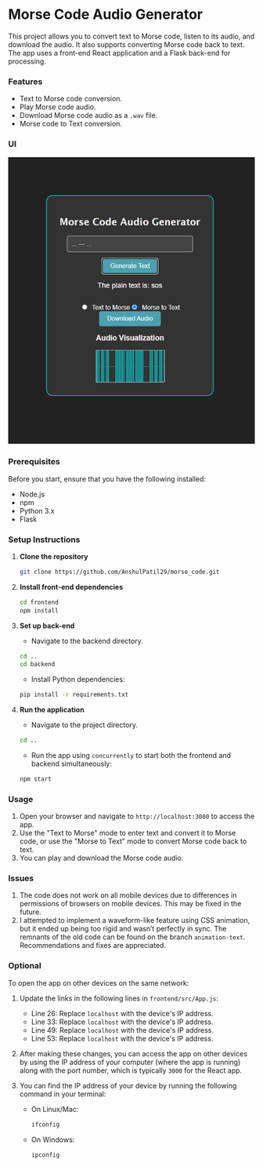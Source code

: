 # Morse Code Audio Generator

This project allows you to convert text to Morse code, listen to its audio, and download the audio. It also supports converting Morse code back to text. The app uses a front-end React application and a Flask back-end for processing.

### Features
- Text to Morse code conversion.
- Play Morse code audio.
- Download Morse code audio as a `.wav` file.
- Morse code to Text conversion.

### UI 
![UI Screenshot](Images/UI.png)

### Prerequisites

Before you start, ensure that you have the following installed:
- Node.js
- npm
- Python 3.x
- Flask

### Setup Instructions

1. **Clone the repository**
    ```bash
    git clone https://github.com/AnshulPatil29/morse_code.git
    ```

2. **Install front-end dependencies**
    ```bash
    cd frontend
    npm install
    ```

3. **Set up back-end**
    - Navigate to the backend directory.
    ```bash
    cd ..
    cd backend
    ```
    - Install Python dependencies:
    ```bash
    pip install -r requirements.txt
    ```

4. **Run the application**
    - Navigate to the project directory.
    ```bash
    cd ..
    ```
    - Run the app using `concurrently` to start both the frontend and backend simultaneously:
    ```bash
    npm start
    ``` 

### Usage
1. Open your browser and navigate to `http://localhost:3000` to access the app.
2. Use the "Text to Morse" mode to enter text and convert it to Morse code, or use the "Morse to Text" mode to convert Morse code back to text.
3. You can play and download the Morse code audio.

### Issues
1. The code does not work on all mobile devices due to differences in permissions of browsers on mobile devices. This may be fixed in the future.
2. I attempted to implement a waveform-like feature using CSS animation, but it ended up being too rigid and wasn’t perfectly in sync. The remnants of the old code can be found on the branch `animation-text`. Recommendations and fixes are appreciated.

### Optional
To open the app on other devices on the same network:
1. Update the links in the following lines in `frontend/src/App.js`:
   - Line 26: Replace `localhost` with the device's IP address.
   - Line 33: Replace `localhost` with the device's IP address.
   - Line 49: Replace `localhost` with the device's IP address.
   - Line 53: Replace `localhost` with the device's IP address.
   
2. After making these changes, you can access the app on other devices by using the IP address of your computer (where the app is running) along with the port number, which is typically `3000` for the React app.

3. You can find the IP address of your device by running the following command in your terminal:
   - On Linux/Mac:
     ```bash
     ifconfig
     ```
   - On Windows:
     ```bash
     ipconfig
     ```

